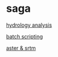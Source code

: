 # saga
[hydrology analysis](hydrology/hydrology.md)

[batch scripting](batch/batchSAGA.md)

[aster & srtm](batch/ASTER&SRTM.md)
